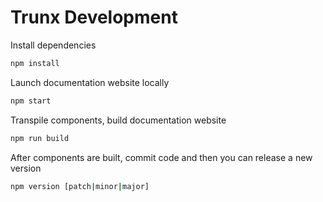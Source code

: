 # Trunx Development

Install dependencies

```bash
npm install
```

Launch documentation website locally

```bash
npm start
```

Transpile components, build documentation website

```bash
npm run build
```

After components are built, commit code and then you can release a new version

```bash
npm version [patch|minor|major]
```

